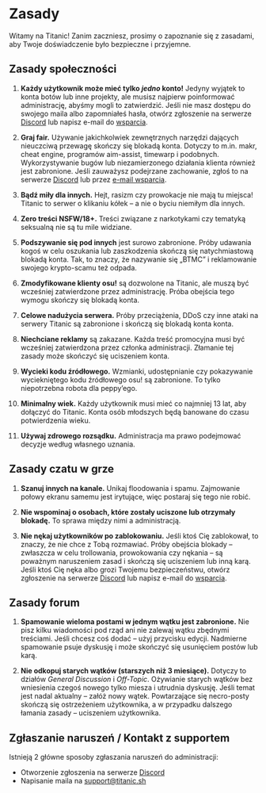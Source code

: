 # Zasady

Witamy na Titanic! Zanim zaczniesz, prosimy o zapoznanie się z zasadami, aby Twoje doświadczenie było bezpieczne i przyjemne.

## Zasady społeczności

1. **Każdy użytkownik może mieć tylko *jedno* konto!** Jedyny wyjątek to konta botów lub inne projekty, ale musisz najpierw poinformować administrację, abyśmy mogli to zatwierdzić. Jeśli nie masz dostępu do swojego maila albo zapomniałeś hasła, otwórz zgłoszenie na serwerze [Discord](https://discord.gg/qryYG2C5nc) lub napisz e-mail do [wsparcia](mailto:support@titanic.sh).

2. **Graj fair.** Używanie jakichkolwiek zewnętrznych narzędzi dających nieuczciwą przewagę skończy się blokadą konta. Dotyczy to m.in. makr, cheat engine, programów aim-assist, timewarp i podobnych. Wykorzystywanie bugów lub niezamierzonego działania klienta również jest zabronione. Jeśli zauważysz podejrzane zachowanie, zgłoś to na serwerze [Discord](https://discord.gg/qryYG2C5nc) lub przez [e-mail wsparcia](mailto:support@titanic.sh).

3. **Bądź miły dla innych.** Hejt, rasizm czy prowokacje nie mają tu miejsca! Titanic to serwer o klikaniu kółek – a nie o byciu niemiłym dla innych.

4. **Zero treści NSFW/18+.** Treści związane z narkotykami czy tematyką seksualną nie są tu mile widziane.

5. **Podszywanie się pod innych** jest surowo zabronione. Próby udawania kogoś w celu oszukania lub zaszkodzenia skończą się natychmiastową blokadą konta. Tak, to znaczy, że nazywanie się „BTMC” i reklamowanie swojego krypto-scamu też odpada.

6. **Zmodyfikowane klienty osu!** są dozwolone na Titanic, ale muszą być wcześniej zatwierdzone przez administrację. Próba obejścia tego wymogu skończy się blokadą konta.

7. **Celowe nadużycia serwera.** Próby przeciążenia, DDoS czy inne ataki na serwery Titanic są zabronione i skończą się blokadą konta konta.

8. **Niechciane reklamy** są zakazane. Każda treść promocyjna musi być wcześniej zatwierdzona przez członka administracji. Złamanie tej zasady może skończyć się uciszeniem konta.

9. **Wycieki kodu źródłowego.** Wzmianki, udostępnianie czy pokazywanie wyciekniętego kodu źródłowego osu! są zabronione. To tylko niepotrzebna robota dla peppy’ego.

10. **Minimalny wiek.** Każdy użytkownik musi mieć co najmniej 13 lat, aby dołączyć do Titanic. Konta osób młodszych będą banowane do czasu potwierdzenia wieku.

11. **Używaj zdrowego rozsądku.** Administracja ma prawo podejmować decyzje według własnego uznania.

## Zasady czatu w grze

1. **Szanuj innych na kanale.** Unikaj floodowania i spamu. Zajmowanie połowy ekranu samemu jest irytujące, więc postaraj się tego nie robić.

2. **Nie wspominaj o osobach, które zostały uciszone lub otrzymały blokadę.** To sprawa między nimi a administracją.

3. **Nie nękaj użytkowników po zablokowaniu.** Jeśli ktoś Cię zablokował, to znaczy, że nie chce z Tobą rozmawiać. Próby obejścia blokady – zwłaszcza w celu trollowania, prowokowania czy nękania – są poważnym naruszeniem zasad i skończą się uciszeniem lub inną karą. Jeśli ktoś Cię nęka albo grozi Twojemu bezpieczeństwu, otwórz zgłoszenie na serwerze [Discord](https://discord.gg/qryYG2C5nc) lub napisz e-mail do [wsparcia](mailto:support@titanic.sh).

## Zasady forum

1. **Spamowanie wieloma postami w jednym wątku jest zabronione.** Nie pisz kilku wiadomości pod rząd ani nie zalewaj wątku zbędnymi treściami. Jeśli chcesz coś dodać – użyj przycisku edycji. Nadmierne spamowanie psuje dyskusję i może skończyć się usunięciem postów lub karą.

2. **Nie odkopuj starych wątków (starszych niż 3 miesiące).** Dotyczy to działów *General Discussion* i *Off-Topic*. Ożywianie starych wątków bez wniesienia czegoś nowego tylko miesza i utrudnia dyskusję. Jeśli temat jest nadal aktualny – załóż nowy wątek. Powtarzające się necro-posty skończą się ostrzeżeniem użytkownika, a w przypadku dalszego łamania zasady – uciszeniem użytkownika.

## Zgłaszanie naruszeń / Kontakt z supportem

Istnieją 2 główne sposoby zgłaszania naruszeń do administracji:

- Otworzenie zgłoszenia na serwerze [Discord](https://discord.gg/qryYG2C5nc)  
- Napisanie maila na [support@titanic.sh](mailto:support@titanic.sh)
